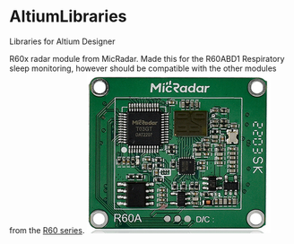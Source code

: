 # AltiumLibraries
Libraries for Altium Designer

R60x radar module from MicRadar.
Made this for the R60ABD1 Respiratory sleep monitoring, however should be compatible with the other modules from the [R60 series](http://www.micradar.cn/en/products.html).
![alt text](https://github.com/EvertDekker/AltiumLibraries/blob/main/MicRadarR60x/MicRadarPcb.PNG)


